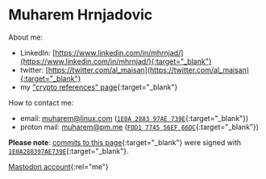 # Muharem Hrnjadovic

About me:

* LinkedIn: [https://www.linkedin.com/in/mhrnjad/](https://www.linkedin.com/in/mhrnjad/){:target="_blank"}
* twitter: [https://twitter.com/al_maisan](https://twitter.com/al_maisan){:target="_blank"}
* my ["crypto references" page](https://301.mx/crypto){:target="_blank"}


How to contact me:
* email: [muharem@linux.com](mailto:muharem@linux.com) ([`1E0A 2883 97AE 739E`](https://pgp.surfnet.nl/pks/lookup?op=vindex&fingerprint=on&search=0x1E0A288397AE739E){:target="_blank"})
* proton mail: [muharem@pm.me](mailto:muharem@pm.me) ([`FDD1 7745 56EF 66DC`](https://pgp.surfnet.nl/pks/lookup?op=vindex&fingerprint=on&search=0xFDD1774556EF66DC){:target="_blank"})


**Please note**: [commits to this page](https://github.com/al-maisan/bcfail/commits/master){:target="_blank"} were signed with [`1E0A288397AE739E`](https://keys.openpgp.org/vks/v1/by-fingerprint/753B6ECF2B458FF3D19D568C1E0A288397AE739E){:target="_blank"}.


[Mastodon account](https://bitcoinhackers.org/@muharem){:rel="me"}
